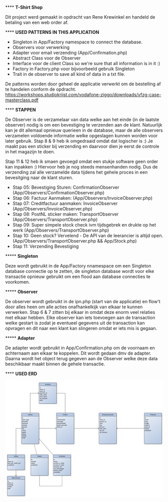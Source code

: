 **** **T-Shirt Shop**

Dit project werd gemaakt in opdracht van Rene Krewinkel en handeld de betaling van een web order af. 

**** **USED PATTERNS IN THIS APPLICATION**

 * Singleton in App/Factory namespace to connect the database.
 * Observers voor verwerking
 * Adapter voor email verzending (App/Confirmation.php)
 * Abstract Class voor de Observer
 * Interface voor de client Class so we're sure that all information is in it :)
 * Factory in Factory.php voor bijvoorbeeld gebruik Singleton
 * Trait in de observer to save all kind of data in a txt file.

De patterns worden door geheel de applicatie verwerkt om de bestelling af te handelen conform de opdracht. https://workshops.studiokrijst.com/vodafone-ziggo/downloads/vfzg-case-masterclass.pdf

**** **STAPPEN**

De Observer is de verzamelaar van data welke aan het einde (in de laatste observer) nodig is om een bevestiging te verzenden aan de klant. Natuurlijk kan je dit allemaal opnieuw querieen in de database, maar de alle observers verzamelen voldoende informatie welke opgeslagen kunnen worden voor later gebruik.
Stap 8 & 9 heb ik omgedraaid omdat dat logischer is :) Je maakt pas een sticker bij verzending en daarvoor dien je eerst de controle in het magazijn te doen.
 
Stap 11 & 12 heb ik smaen gevoegd omdat een stukje software geen order kan inpakken :) Hiervoor heb je nog steeds mensenhanden nodig. Dus de verzending zal alle verzamelde data tijdens het gehele proces in een bevesitging naar de klant sturen.  
 
- Stap 05: Bevestiging Sturen: ConfirmationObserver (App/Observers/ConfirmationObserver.php)
- Stap 06: Factuur Aanmaken: (App/Observers/InvoiceObserver.php)
- Stap 07: Creditfactuur aanmaken: InvoiceObserver (App/Observers/InvoiceObserver.php)
- Stap 08: PostNL sticker maken: TransportObserver (App/Observers/TransportObserver.php)
- Stap 09: Super simpele stock check ivm tijdsgebrek en drukte op het werk (App/Observers/TransportObserver.php)
- Stap 10: Geen stock? Vervelend - De API van de leerancier is altijd open. (App/Observers/TransportObserver.php && App/Stock.php)
- Stap 11: Verzending Bevestiging 

***** **Singleton**

Deze wordt gebruikt in de App/Factory nnamespace om een Singleton database connectie op te zetten, de singleton database wordt voor elke transactie opnieuw gebruikt om een flood aan database connecties te voorkomen.
 
 ***** **Observer**
 
 De observer wordt gebruikt in de ipn.php (start van de applicatie) en flow't door alles heen om alle acties onafhankelkijk van elkaar te kunnen verwerken. Stap 6 & 7 zitten bij elkaar in omdat deze enorm veel relaties met elkaar hebben.
 Elke observer kan iets toevoegen aan de transaction welke gestart is zodat je eventueel gegevens uit de transaction kan opvragen en dit naar een klant kan slingeren omdat er iets mis is gegaan.

 ***** **Adapter**
 
 De adapter wordt gebruikt in App/Confirmation.php om de voornaam en achternaam aan elkaar te koppelen. Dit wordt gedaan dmv de adapter. Daarna wordt het object terug gegeven aan de Observer welke deze data beschikbaar maakt binnen de gehele transactie.
 
 **** **USED ERD**
 
 ![Alt text](images/masterclass.jpg?raw=true "erd")